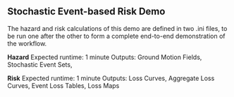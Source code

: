 Stochastic Event-based Risk Demo
--------------------------------

The hazard and risk calculations of this demo are defined in two .ini
files, to be run one after the other to form a complete
end-to-end demonstration of the workflow.

**Hazard**
Expected runtime: 1 minute
Outputs: Ground Motion Fields, Stochastic Event Sets,

**Risk**
Expected runtime: 1 minute
Outputs: Loss Curves, Aggregate Loss Curves, Event Loss Tables, Loss Maps

